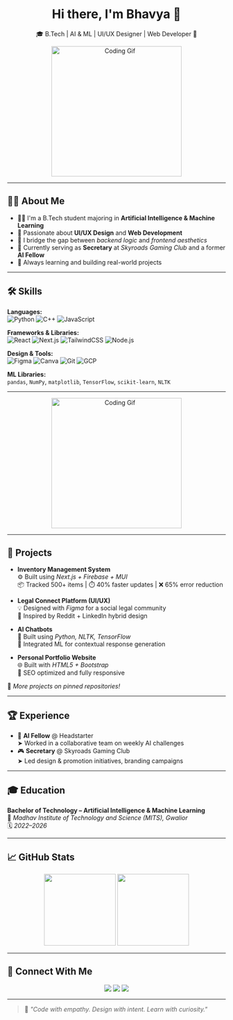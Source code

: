 <!-- README.md -->

<h1 align="center">Hi there, I'm Bhavya 👋</h1>
<p align="center">🎓 B.Tech | AI & ML | UI/UX Designer | Web Developer <!--| GCP Explorer--> 🚀</p>

<p align="center">
  <img src="https://media4.giphy.com/media/v1.Y2lkPTc5MGI3NjExaXFpb29xNmQ3bTF5cGhoeHIzcHdlN3pmdHB0cHJ6c3RhZWU5YTdhciZlcD12MV9pbnRlcm5hbF9naWZfYnlfaWQmY3Q9Zw/Dh5q0sShxgp13DwrvG/giphy.gif" width="300" alt="Coding Gif" />
</p>

---

## 👨‍💻 About Me

- 👨‍🎓 I'm a B.Tech student majoring in **Artificial Intelligence & Machine Learning**
- 🎨 Passionate about **UI/UX Design** and **Web Development**
- 🔁 I bridge the gap between *backend logic* and *frontend aesthetics*
- 🚀 Currently serving as **Secretary** at *Skyroads Gaming Club* and a former **AI Fellow**
- 🌱 Always learning and building real-world projects

---

## 🛠️ Skills

**Languages:**  
![Python](https://img.shields.io/badge/Python-3776AB?style=for-the-badge&logo=python&logoColor=white)
![C++](https://img.shields.io/badge/C++-00599C?style=for-the-badge&logo=c%2B%2B&logoColor=white)
![JavaScript](https://img.shields.io/badge/JavaScript-F7DF1E?style=for-the-badge&logo=javascript&logoColor=black)

**Frameworks & Libraries:**  
![React](https://img.shields.io/badge/React-20232A?style=for-the-badge&logo=react&logoColor=61DAFB)
![Next.js](https://img.shields.io/badge/Next.js-000?style=for-the-badge&logo=nextdotjs&logoColor=white)
![TailwindCSS](https://img.shields.io/badge/TailwindCSS-06B6D4?style=for-the-badge&logo=tailwindcss&logoColor=white)
![Node.js](https://img.shields.io/badge/Node.js-339933?style=for-the-badge&logo=nodedotjs&logoColor=white)

**Design & Tools:**  
![Figma](https://img.shields.io/badge/Figma-F24E1E?style=for-the-badge&logo=figma&logoColor=white)
![Canva](https://img.shields.io/badge/Canva-00C4CC?style=for-the-badge&logo=canva&logoColor=white)
![Git](https://img.shields.io/badge/Git-F05032?style=for-the-badge&logo=git&logoColor=white)
![GCP](https://img.shields.io/badge/Google%20Cloud-4285F4?style=for-the-badge&logo=googlecloud&logoColor=white)

**ML Libraries:**  
`pandas`, `NumPy`, `matplotlib`, `TensorFlow`, `scikit-learn`, `NLTK`

---

<p align="center">
  <img src="https://media.giphy.com/media/VTtANKl0beDFQRLDTh/giphy.gif?cid=ecf05e47nuqa7d4ajlx179698d8ggt5vcf0n256tqvp19gtt&ep=v1_gifs_search&rid=giphy.gif&ct=g" width="300" alt="Coding Gif" />
</p>

---

## 🚀 Projects

- **Inventory Management System**  
  ⚙️ Built using *Next.js + Firebase + MUI*  
  📦 Tracked 500+ items | ⏱️ 40% faster updates | ❌ 65% error reduction  

- **Legal Connect Platform (UI/UX)**  
  💡 Designed with *Figma* for a social legal community  
  🔗 Inspired by Reddit + LinkedIn hybrid design  

- **AI Chatbots**  
  🧠 Built using *Python, NLTK, TensorFlow*  
  🤖 Integrated ML for contextual response generation  

- **Personal Portfolio Website**  
  🌐 Built with *HTML5 + Bootstrap*  
  🚀 SEO optimized and fully responsive  

📌 *More projects on pinned repositories!*

---

## 🏆 Experience

- 🧠 **AI Fellow** @ Headstarter  
  ➤ Worked in a collaborative team on weekly AI challenges  
- 🎮 **Secretary** @ Skyroads Gaming Club  
  ➤ Led design & promotion initiatives, branding campaigns

---

## 🎓 Education

**Bachelor of Technology – Artificial Intelligence & Machine Learning**  
📍 *Madhav Institute of Technology and Science (MITS), Gwalior*  
🗓️ *2022–2026*

---

## 📈 GitHub Stats

<p align="center">
  <img src="https://github-readme-stats.vercel.app/api?username=bhavya1006&show_icons=true&theme=radical" height="165" />
  <img src="https://github-readme-stats.vercel.app/api/top-langs/?username=bhavya1006&layout=compact&theme=radical" height="165" />
</p>

---

## 🤝 Connect With Me

<p align="center">
  <a href="mailto:madanbhavy@gmail.com"><img src="https://img.shields.io/badge/Gmail-D14836?style=for-the-badge&logo=gmail&logoColor=white"/></a>
  <a href="https://www.linkedin.com/in/bhavya-madan-05324a264/"><img src="https://img.shields.io/badge/LinkedIn-0077B5?style=for-the-badge&logo=linkedin&logoColor=white"/></a>
  <a href="https://x.com/BhavyaMadan20"><img src="https://img.shields.io/badge/X-1DA1F2?style=for-the-badge&logo=twitter&logoColor=white"/></a>




<!--  <a href="https://bhavya1006.github.io/Portfolio1/"><img src="https://img.shields.io/badge/Portfolio-000000?style=for-the-badge&logo=githubpages&logoColor=white"/></a>
</p>  -->

---

> 💬 *"Code with empathy. Design with intent. Learn with curiosity."*

